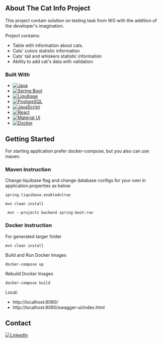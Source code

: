 

## About The Cat Info Project


This project contain solution on testing task from  WG with the addition of
the developer's imagination.

Project contains:

* Table with information about cats.
* Cats' colors statistic information
* Cats' tail and whiskers statistic information
* Ability to add cat's data with validation

### Built With

* [![Java][Java]][java-url]
* [![Spring Boot][Spring_Boot]][spring-url]
* [![Liquibase][Liquibase]][liquibase-url]
* [![PostgreSQL][postgres]][postgres-url]
* [![JavaScript][JS]][js-url]
* [![React][React.js]][React-url]
* [![Material UI][material]][material-url]
* [![Docker][Docker]][docker-url]

## Getting Started

For starting application prefer docker-compose, but you also can use maven.

### Maven Instruction

Change liquibase flag and change database configs for your own in application.properties as below

````
spring.liquibase.enabled=true
````

````
mvn clean install
````

````
 mvn --projects backend spring-boot:run
````

### Docker Instruction

For generated targer folder

````
mvn clean install
````

Build and Run Docker Images

````
docker-compose up
````

Rebuild Docker Images

````
docker-compose build
````

Local:

+ http://localhost:8080/
+ http://localhost:8080/swagger-ui/index.html

## Contact

[![LinkedIn][linkedin-shield]][linkedin-url]

<!-- MARKDOWN LINKS & IMAGES -->

[project-screenshot]: readme_image/cat_info_main_page.PNG

[Java]: https://img.shields.io/badge/Java-ED8B00?style=for-the-badge&logo=java&logoColor=white

[java-url]: https://docs.oracle.com/en/java/

[Spring_Boot]: https://img.shields.io/badge/Spring-6DB33F?style=for-the-badge&logo=spring&logoColor=white

[spring-url]: https://docs.spring.io/spring-boot/docs/current/reference/htmlsingle/

[Liquibase]: https://img.shields.io/badge/-Liquibase-White?style=for-the-badge

[liquibase-url]: https://docs.liquibase.com/workflows/liquibase-community/using-jdbc-url-in-liquibase.html

[postgres]: https://img.shields.io/badge/PostgreSQL-316192?style=for-the-badge&logo=postgresql&logoColor=white

[postgres-url]: https://www.postgresql.org/

[JS]: https://img.shields.io/badge/JavaScript-F7DF1E?style=for-the-badge&logo=javascript&logoColor=black

[js-url]: https://developer.mozilla.org/en-US/docs/Web/JavaScript

[React.js]: https://img.shields.io/badge/React-20232A?style=for-the-badge&logo=react&logoColor=61DAFB

[React-url]: https://reactjs.org/

[material]: https://img.shields.io/badge/Material--UI-0081CB?style=for-the-badge&logo=material-ui&logoColor=white

[material-url]: https://mui.com/

[Docker]: https://img.shields.io/badge/-Docker-fff?style=for-the-badge&logo=Docker

[docker-url]: https://docs.docker.com/

[linkedin-shield]: https://img.shields.io/badge/-LinkedIn-black.svg?style=for-the-badge&logo=linkedin&colorB=555

[linkedin-url]: https://www.linkedin.com/in/kkarpekina
